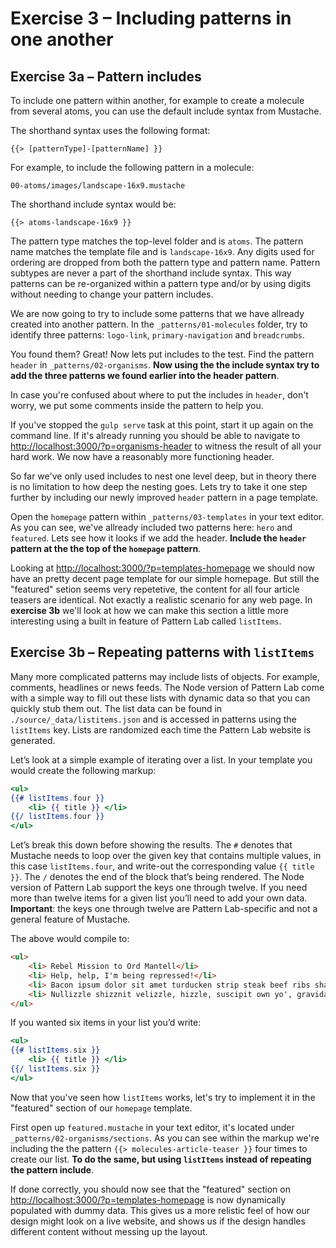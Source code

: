 # Exercise 3 – Including patterns in one another

## Exercise 3a – Pattern includes
To include one pattern within another, for example to create a molecule from several atoms, you can use the default include syntax from Mustache.

The shorthand syntax uses the following format:
```
{{> [patternType]-[patternName] }}
```
For example, to include the following pattern in a molecule:
```
00-atoms/images/landscape-16x9.mustache
```
The shorthand include syntax would be:
```
{{> atoms-landscape-16x9 }}
```
The pattern type matches the top-level folder and is `atoms`. The pattern name matches the template file and is `landscape-16x9`. Any digits used for ordering are dropped from both the pattern type and pattern name. Pattern subtypes are never a part of the shorthand include syntax. This way patterns can be re-organized within a pattern type and/or by using digits without needing to change your pattern includes.

We are now going to try to include some patterns that we have allready created into another pattern. In the `_patterns/01-molecules` folder, try to identify three patterns: `logo-link`, `primary-navigation` and `breadcrumbs`.

You found them? Great! Now lets put includes to the test. Find the pattern `header` in `_patterns/02-organisms`. **Now using the the include syntax try to add the three patterns we found earlier into the header pattern**.

In case you're confused about where to put the includes in `header`, don't worry, we put some comments inside the pattern to help you.

If you've stopped the `gulp serve` task at this point, start it up again on the command line. If it's already running you should be able to navigate to [http://localhost:3000/?p=organisms-header](http://localhost:3000/?p=organisms-header) to witness the result of all your hard work. We now have a reasonably more functioning header.

So far we've only used includes to nest one level deep, but in theory there is no limitation to how deep the nesting goes. Lets try to take it one step further by including our newly improved `header` pattern in a page template.

Open the `homepage` pattern within `_patterns/03-templates` in your text editor. As you can see, we've allready included two patterns here: `hero` and `featured`. Lets see how it looks if we add the header. **Include the `header` pattern at the the top of the `homepage` pattern**.

Looking at [http://localhost:3000/?p=templates-homepage](http://localhost:3000/?p=templates-homepage) we should now have an pretty decent page template for our simple homepage. But still the "featured" setion seems very repetetive, the content for all four article teasers are identical. Not exactly a realistic scenario for any web page. In **exercise 3b** we'll look at how we can make this section a little more interesting using a built in feature of Pattern Lab called `listItems`.

## Exercise 3b – Repeating patterns with `listItems`
Many more complicated patterns may include lists of objects. For example, comments, headlines or news feeds. The Node version of Pattern Lab come with a simple way to fill out these lists with dynamic data so that you can quickly stub them out. The list data can be found in `./source/_data/listitems.json` and is accessed in patterns using the `listItems` key. Lists are randomized each time the Pattern Lab website is generated.

Let’s look at a simple example of iterating over a list. In your template you would create the following markup:

```mustache
<ul>
{{# listItems.four }}
    <li> {{ title }} </li>
{{/ listItems.four }}
</ul>
```
Let’s break this down before showing the results. The `#` denotes that Mustache needs to loop over the given key that contains multiple values, in this case `listItems.four`, and write-out the corresponding value `{{ title }}`. The `/` denotes the end of the block that’s being rendered. The Node version of Pattern Lab support the keys one through twelve. If you need more than twelve items for a given list you’ll need to add your own data.
**Important**: the keys one through twelve are Pattern Lab-specific and not a general feature of Mustache.

The above would compile to:

```html
<ul>
    <li> Rebel Mission to Ord Mantell</li>
    <li> Help, help, I'm being repressed!</li>
    <li> Bacon ipsum dolor sit amet turducken strip steak beef ribs shank</li>
    <li> Nullizzle shizznit velizzle, hizzle, suscipit own yo', gravida vizzle, arcu.</li>
</ul>
```
If you wanted six items in your list you’d write:

```mustache
<ul>
{{# listItems.six }}
    <li> {{ title }} </li>
{{/ listItems.six }}
</ul>
```
Now that you've seen how `listItems` works, let's try to implement it in the "featured" section of our `homepage` template.

First open up `featured.mustache` in your text editor, it's located under `_patterns/02-organisms/sections`. As you can see within the markup we're including the the pattern `{{> molecules-article-teaser }}` four times to create our list. **To do the same, but using `listItems` instead of repeating the pattern include**.

If done correctly, you should now see that the "featured" section on [http://localhost:3000/?p=templates-homepage](http://localhost:3000/?p=templates-homepage) is now dynamically populated with dummy data. This gives us a more relistic feel of how our design might look on a live website, and shows us if the design handles different content without messing up the layout.
